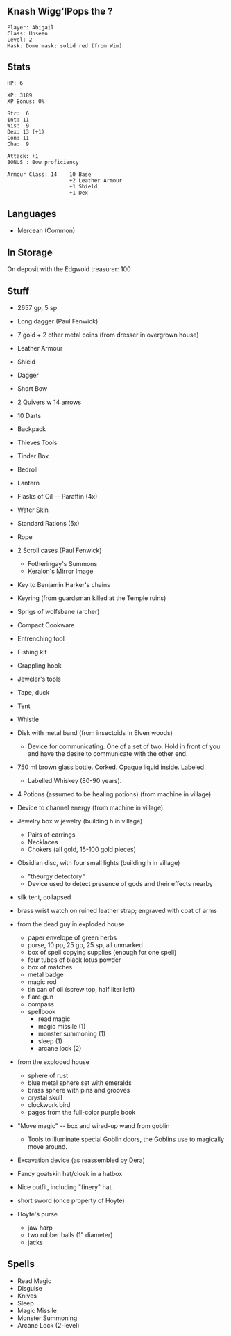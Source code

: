 
## Knash Wigg'lPops the ?

    Player: Abigail
    Class: Unseen
    Level: 2
    Mask: Dome mask; solid red (from Wim)

## Stats

    HP: 6

    XP: 3189
    XP Bonus: 0%

    Str:  6
    Int: 11
    Wis:  9
    Dex: 13 (+1)
    Con: 11
    Cha:  9

    Attack: +1
    BONUS : Bow proficiency

    Armour Class: 14    10 Base
                        +2 Leather Armour
                        +1 Shield
                        +1 Dex

## Languages

- Mercean (Common)

## In Storage

On deposit with the Edgwold treasurer: 100


## Stuff

* 2657 gp, 5 sp
* Long dagger (Paul Fenwick)

* 7 gold + 2 other metal coins (from dresser in overgrown house)
* Leather Armour
* Shield
* Dagger
* Short Bow
* 2 Quivers w 14 arrows
* 10 Darts
* Backpack
* Thieves Tools
* Tinder Box
* Bedroll
* Lantern
* Flasks of Oil -- Paraffin (4x)
* Water Skin
* Standard Rations (5x)
* Rope
* 2 Scroll cases (Paul Fenwick)
  * Fotheringay's Summons
  * Keralon's Mirror Image
* Key to Benjamin Harker's chains
* Keyring (from guardsman killed at the Temple ruins)
* Sprigs of wolfsbane (archer)
* Compact Cookware
* Entrenching tool
* Fishing kit
* Grappling hook
* Jeweler's tools
* Tape, duck
* Tent
* Whistle
* Disk with metal band (from insectoids in Elven woods)
   - Device for communicating. One of a set of two. Hold in front of
     you and have the desire to communicate with the other end.
* 750 ml brown glass bottle. Corked. Opaque liquid inside. Labeled
   - Labelled Whiskey (80-90 years).
* 4 Potions (assumed to be healing potions) (from machine in village)
* Device to channel energy (from machine in village)
* Jewelry box w jewelry (building h in village)
   + Pairs of earrings
   + Necklaces
   + Chokers    (all gold, 15-100 gold pieces)
* Obsidian disc, with four small lights (building h in village)
  - "theurgy detectory"
   - Device used to detect presence of gods and their effects nearby
* silk tent, collapsed
* brass wrist watch  on ruined leather strap; engraved with coat of arms
* from the dead guy in exploded house
  * paper envelope of green herbs
  * purse, 10 pp, 25 gp, 25 sp, all unmarked
  * box of spell copying supplies (enough for one spell)
  * four tubes of black lotus powder
  * box of matches
  * metal badge
  * magic rod
  * tin can of oil (screw top, half liter left)
  * flare gun
  * compass
  * spellbook
    * read magic
    * magic missile (1)
    * monster summoning (1)
    * sleep (1)
    * arcane lock (2)
* from the exploded house
  * sphere of rust
  * blue metal sphere set with emeralds
  * brass sphere with pins and grooves
  * crystal skull
  * clockwork bird
  * pages from the full-color purple book

* "Move magic" -- box and wired-up wand from goblin
    - Tools to illuminate special Goblin doors, the Goblins use to
      magically move around.
* Excavation device (as reassembled by Dera)

* Fancy goatskin hat/cloak in a hatbox
* Nice outfit, including "finery" hat.
* short sword (once property of Hoyte)
* Hoyte's purse
  * jaw harp
  * two rubber balls (1" diameter)
  * jacks

## Spells

* Read Magic
* Disguise
* Knives
* Sleep
* Magic Missile
* Monster Summoning
* Arcane Lock (2-level)
